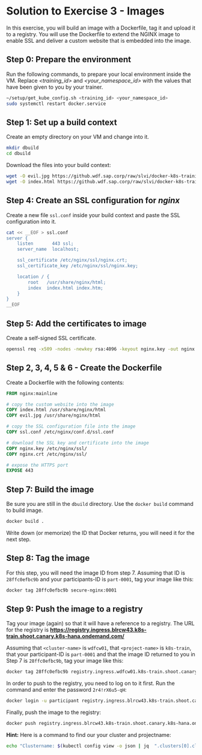 # Solution to Exercise 3 - Images

In this exercise, you will build an image with a Dockerfile, tag it and upload it to a registry. You will use the Dockerfile to extend the NGINX image to enable SSL and deliver a custom website that is embedded into the image.

## Step 0: Prepare the environment

Run the following commands, to prepare your local environment inside the VM. Replace _<training_id>_ and _<your_namespace_id>_ with the values that have been given to you by your trainer.

```bash
~/setup/get_kube_config.sh <training_id> <your_namespace_id>
sudo systemctl restart docker.service
```

## Step 1: Set up a build context

Create an empty directory on your VM and change into it.

```bash
mkdir dbuild
cd dbuild
```

Download the files into your build context:

```bash
wget -O evil.jpg https://github.wdf.sap.corp/raw/slvi/docker-k8s-training/master/docker/res/evil.jpg
wget -O index.html https://github.wdf.sap.corp/raw/slvi/docker-k8s-training/master/docker/res/evil.html
```

## Step 4: Create an SSL configuration for _nginx_

Create a new file `ssl.conf` inside your build context and paste the SSL configuration into it.

```bash
cat << __EOF > ssl.conf
server {
    listen       443 ssl;
    server_name  localhost;

    ssl_certificate /etc/nginx/ssl/nginx.crt;
    ssl_certificate_key /etc/nginx/ssl/nginx.key;

    location / {
        root   /usr/share/nginx/html;
        index  index.html index.htm;
    }
}
__EOF
```

## Step 5: Add the certificates to image

Create a self-signed SSL certificate.

```bash
openssl req -x509 -nodes -newkey rsa:4096 -keyout nginx.key -out nginx.crt -days 365 -subj "/CN=$(hostname)"
```

## Step 2, 3, 4, 5 & 6 - Create the Dockerfile

Create a Dockerfile with the following contents:

```Dockerfile
FROM nginx:mainline

# copy the custom website into the image
COPY index.html /usr/share/nginx/html
COPY evil.jpg /usr/share/nginx/html

# copy the SSL configuration file into the image
COPY ssl.conf /etc/nginx/conf.d/ssl.conf

# download the SSL key and certificate into the image
COPY nginx.key /etc/nginx/ssl/
COPY nginx.crt /etc/nginx/ssl/

# expose the HTTPS port
EXPOSE 443
```

## Step 7: Build the image

Be sure you are still in the `dbuild` directory. Use the `docker build` command to build image.

```bash
docker build .
```

Write down (or memorize) the ID that Docker returns, you will need it for the next step.

## Step 8: Tag the image

For this step, you will need the image ID from step 7. Assuming that ID is `28ffc0efbc9b` and your participants-ID is `part-0001`, tag your image like this:

```bash
docker tag 28ffc0efbc9b secure-nginx:0001
```

## Step 9: Push the image to a registry

Tag your image (again) so that it will have a reference to a registry. The URL for the registry is  **https://registry.ingress.blrcw43.k8s-train.shoot.canary.k8s-hana.ondemand.com/**

Assuming that `<cluster-name>` is `wdfcw01`, that `<project-name>` is `k8s-train`, that your participant-ID is `part-0001` and that the image ID returned to you in Step 7 is `28ffc0efbc9b`, tag your image like this:

```bash
docker tag 28ffc0efbc9b registry.ingress.wdfcw01.k8s-train.shoot.canary.k8s-hana.ondemand.com/secure-nginx:part-0001
```

In order to push to the registry, you need to log on to it first. Run the command and enter the password `2r4!rX6u5-qH`:

```bash
docker login -u participant registry.ingress.blrcw43.k8s-train.shoot.canary.k8s-hana.ondemand.com
```

Finally, push the image to the registry:

```bash
docker push registry.ingress.blrcw43.k8s-train.shoot.canary.k8s-hana.ondemand.com/secure-nginx:part-0001
```

**Hint:** Here is a command to find our your cluster and projectname:
```bash
echo "Clustername: $(kubectl config view -o json | jq  ".clusters[0].cluster.server" | cut -d. -f2)"; echo "Projectname: $(kubectl config view -o json | jq  ".clusters[0].cluster.server" | cut -d. -f3)"
```
